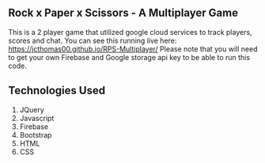 ## Rock x Paper x Scissors - A Multiplayer Game

This is a 2 player game that utilized google cloud services to track players, scores and chat. You can see this running live here: https://jcthomas00.github.io/RPS-Multiplayer/ 
Please note that you will need to get your own Firebase and Google storage api key to be able to run this code.

## Technologies Used

1. JQuery
2. Javascript
3. Firebase
4. Bootstrap
5. HTML
6. CSS
